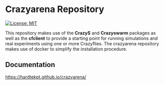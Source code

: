 # Crazyarena Repository

[![License: MIT](https://img.shields.io/badge/License-MIT-yellow.svg)](https://opensource.org/licenses/MIT)

This repository makes use of the **CrazyS** and **Crazyswarm** packages as well as the **cfclient** to provide a starting point for running simulations and real experiments using one or more Crazyflies. The crazyarena repository makes use of docker to simplify the installation procedure.

## Documentation

https://hardtekpt.github.io/crazyarena/